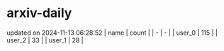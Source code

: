 # arxiv-daily
updated on 2024-11-13 06:28:52
| name | count |
| - | - |
| user_0 | 115 |
| user_2 | 33 |
| user_1 | 28 |
